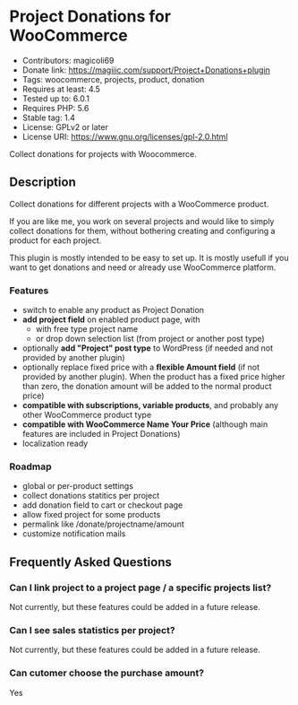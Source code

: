 # Project Donations for WooCommerce
* Contributors: magicoli69
* Donate link: https://magiiic.com/support/Project+Donations+plugin
* Tags: woocommerce, projects, product, donation
* Requires at least: 4.5
* Tested up to: 6.0.1
* Requires PHP: 5.6
* Stable tag: 1.4
* License: GPLv2 or later
* License URI: https://www.gnu.org/licenses/gpl-2.0.html

Collect donations for projects with Woocommerce.

## Description

Collect donations for different projects with a WooCommerce product.

If you are like me, you work on several projects and would like to simply collect donations for them, without bothering creating and configuring a product for each project.

This plugin is mostly intended to be easy to set up. It is mostly usefull if you want to get donations and need or already use WooCommerce platform.

### Features

* switch to enable any product as Project Donation
* **add project field** on enabled product page, with
  - with free type project name
  - or drop down selection list (from project or another post type)
* optionally **add "Project" post type** to WordPress (if needed and not provided by another plugin)
* optionally replace fixed price with a **flexible Amount field** (if not provided by another plugin). When the product has a fixed price higher than zero, the donation amount will be added to the normal product price)
* **compatible with subscriptions, variable products**, and probably any other WooCommerce product type
* **compatible with WooCommerce Name Your Price** (although main features are included in Project Donations)
* localization ready

### Roadmap

* global or per-product settings
* collect donations statitics per project
* add donation field to cart or checkout page
* allow fixed project for some products
* permalink like /donate/projectname/amount
* customize notification mails

## Frequently Asked Questions

### Can I link project to a project page / a specific projects list?

Not currently, but these features could be added in a future release.

### Can I see sales statistics per project?

Not currently, but these features could be added in a future release.

### Can cutomer choose the purchase amount?

Yes

